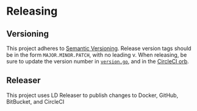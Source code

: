 # Releasing

## Versioning
This project adheres to [Semantic Versioning](http://semver.org). Release version tags should be in the form `MAJOR.MINOR.PATCH`, with no leading v. When releasing, be sure to update the version number in [`version.go`](https://github.com/launchdarkly/ld-find-code-refs/blob/main/internal/version/version.go), and in the [CircleCI orb](https://github.com/launchdarkly/ld-find-code-refs/blob/main/build/package/circleci/orb.yml).

## Releaser

This project uses LD Releaser to publish changes to Docker, GitHub, BitBucket, and CircleCI
